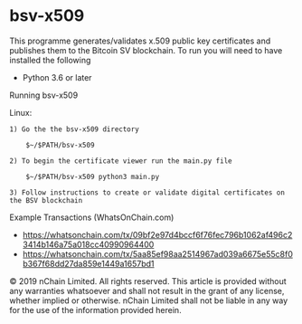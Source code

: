 # bsv-x509
This programme generates/validates  x.509 public key certificates and publishes them to the Bitcoin SV blockchain.
To run you will need to have installed the following

* Python 3.6 or later

Running bsv-x509

Linux:

    1) Go the the bsv-x509 directory

        $~/$PATH/bsv-x509

    2) To begin the certificate viewer run the main.py file 

        $~/$PATH/bsv-x509 python3 main.py

    3) Follow instructions to create or validate digital certificates on the BSV blockchain

Example Transactions (WhatsOnChain.com)

* https://whatsonchain.com/tx/09bf2e97d4bccf6f76fec796b1062af496c23414b146a75a018cc40990964400
* https://whatsonchain.com/tx/5aa85ef98aa2514967ad039a6675e55c8f0b367f68dd27da859e1449a1657bd1

© 2019 nChain Limited. All rights reserved. This article is provided without any warranties whatsoever and shall not result in the grant of any license, whether implied or otherwise. nChain Limited shall not be liable in any way for the use of the information provided herein.

